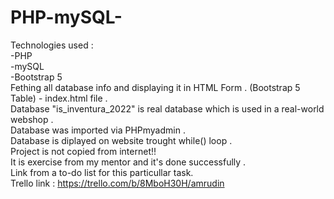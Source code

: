 # PHP-mySQL-
Technologies used : </br>
-PHP  </br>
-mySQL </br>
-Bootstrap 5 </br>
Fething all database info and displaying it in HTML Form . (Bootstrap 5 Table) - index.html file . </br>
Database "is_inventura_2022" is real database which is used in a real-world webshop . </br>
Database was imported via PHPmyadmin . </br>
Database is diplayed on website trought while() loop . </br>
Project is not copied from internet!! </br>
It is exercise from my mentor and it's done successfully .  </br>
Link from a to-do list for this particullar task. </br>
Trello link : https://trello.com/b/8MboH30H/amrudin </br>


